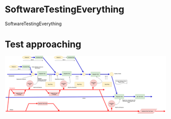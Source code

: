 # SoftwareTestingEverything
SoftwareTestingEverything


# Test approaching
![](https://github.com/josdoaitran/SoftwareTestingEverything/blob/master/Test%20Approaching.png)
